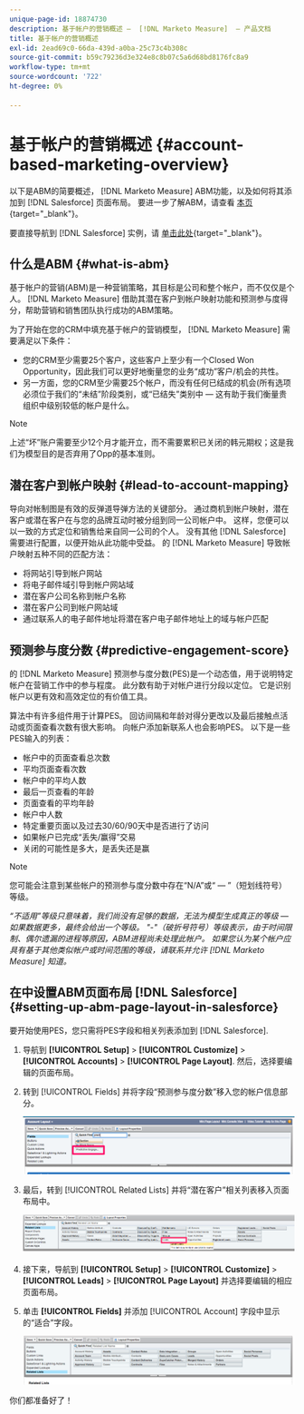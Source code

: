 ```yaml
---
unique-page-id: 18874730
description: 基于帐户的营销概述 —  [!DNL Marketo Measure]  — 产品文档
title: 基于帐户的营销概述
exl-id: 2ead69c0-66da-439d-a0ba-25c73c4b308c
source-git-commit: b59c79236d3e324e8c8b07c5a6d68bd8176fc8a9
workflow-type: tm+mt
source-wordcount: '722'
ht-degree: 0%

---
```


# 基于帐户的营销概述 {#account-based-marketing-overview}

以下是ABM的简要概述， [!DNL Marketo Measure] ABM功能，以及如何将其添加到 [!DNL Salesforce] 页面布局。 要进一步了解ABM，请查看 [本页](https://www.marketo.com/account-based-marketing/){target=&quot;_blank&quot;}。

要直接导航到 [!DNL Salesforce] 实例，请 [单击此处](/help/advanced-marketo-measure-features/account-based-marketing/account-based-marketing-overview.md#setting-up-abm-page-layout-in-salesforce){target=&quot;_blank&quot;}。

## 什么是ABM {#what-is-abm}

基于帐户的营销(ABM)是一种营销策略，其目标是公司和整个帐户，而不仅仅是个人。 [!DNL Marketo Measure] 借助其潜在客户到帐户映射功能和预测参与度得分，帮助营销和销售团队执行成功的ABM策略。

为了开始在您的CRM中填充基于帐户的营销模型， [!DNL Marketo Measure] 需要满足以下条件：

* 您的CRM至少需要25个客户，这些客户上至少有一个Closed Won Opportunity，因此我们可以更好地衡量您的业务“成功”客户/机会的共性。
* 另一方面，您的CRM至少需要25个帐户，而没有任何已结成的机会(所有选项必须位于我们的“未结”阶段类别，或“已结失”类别中 — 这有助于我们衡量贵组织中级别较低的帐户是什么。

>[!NOTE]
>
>上述“坏”账户需要至少12个月才能开立，而不需要累积已关闭的韩元期权；这是我们为模型目的是否弃用了Opp的基本准则。

## 潜在客户到帐户映射 {#lead-to-account-mapping}

导向对帐制图是有效的反弹道导弹方法的关键部分。 通过商机到帐户映射，潜在客户或潜在客户在与您的品牌互动时被分组到同一公司帐户中。 这样，您便可以以一致的方式定位和销售给来自同一公司的个人。 没有其他 [!DNL Salesforce] 需要进行配置，以便开始从此功能中受益。 的 [!DNL Marketo Measure] 导致帐户映射五种不同的匹配方法：

* 将网站引导到帐户网站
* 将电子邮件域引导到帐户网站域
* 潜在客户公司名称到帐户名称
* 潜在客户公司到帐户网站域
* 通过联系人的电子邮件地址将潜在客户电子邮件地址上的域与帐户匹配

## 预测参与度分数 {#predictive-engagement-score}

的 [!DNL Marketo Measure] 预测参与度分数(PES)是一个动态值，用于说明特定帐户在营销工作中的参与程度。 此分数有助于对帐户进行分段以定位。 它是识别帐户以更有效和高效定位的有价值工具。

算法中有许多组件用于计算PES。 回访间隔和年龄对得分更改以及最后接触点活动或页面查看次数有很大影响。 向帐户添加新联系人也会影响PES。 以下是一些PES输入的列表：

* 帐户中的页面查看总次数
* 平均页面查看次数
* 帐户中的平均人数
* 最后一页查看的年龄
* 页面查看的平均年龄
* 帐户中人数
* 特定重要页面以及过去30/60/90天中是否进行了访问
* 如果帐户已完成“丢失/赢得”交易
* 关闭的可能性是多大，是丢失还是赢

>[!NOTE]
>
>您可能会注意到某些帐户的预测参与度分数中存在“N/A”或“ — ”（短划线符号）等级。

_“不适用”等级只意味着，我们尚没有足够的数据，无法为模型生成真正的等级 — 如果数据更多，最终会给出一个等级。_
_&quot;-&quot;（破折号符号）等级表示，由于时间限制、偶尔遗漏的进程等原因，ABM进程尚未处理此帐户。 如果您认为某个帐户应具有基于其他类似帐户或时间范围的等级，请联系并允许 [!DNL Marketo Measure] 知道。_

## 在中设置ABM页面布局 [!DNL Salesforce] {#setting-up-abm-page-layout-in-salesforce}

要开始使用PES，您只需将PES字段和相关列表添加到 [!DNL Salesforce].

1. 导航到 **[!UICONTROL Setup]** > **[!UICONTROL Customize]** > **[!UICONTROL Accounts]** > **[!UICONTROL Page Layout]**. 然后，选择要编辑的页面布局。
1. 转到 [!UICONTROL Fields] 并将字段“预测参与度分数”移入您的帐户信息部分。

   ![](assets/1.png)

1. 最后，转到 [!UICONTROL Related Lists] 并将“潜在客户”相关列表移入页面布局中。

   ![](assets/2.png)

1. 接下来，导航到 **[!UICONTROL Setup]** > **[!UICONTROL Customize]** > **[!UICONTROL Leads]** > **[!UICONTROL Page Layout]** 并选择要编辑的相应页面布局。
1. 单击 **[!UICONTROL Fields]** 并添加 [!UICONTROL Account] 字段中显示的“适合”字段。

   ![](assets/3.png)

你们都准备好了！

